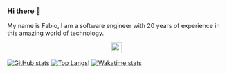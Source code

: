 ### Hi there 👋

My name is Fabio, I am a software engineer with 20 years of experience in this amazing world of technology. 

<p align="center">

<img src="https://img.shields.io/badge/-CSharp-blue?logo=csharp" height="25"/>

</p>

<p align="center">
  
[![GitHub stats](https://github-readme-stats.vercel.app/api?username=fabioono25&theme=dark&layout=compact)](https://github.com/fabioono25/github-readme-stats)   [![Top Langs](https://github-readme-stats.vercel.app/api/top-langs/?username=fabioono25&theme=dark&layout=compact)](https://github.com/fabioono25/github-readme-stats)!
[![Wakatime stats](https://github-readme-stats.vercel.app/api/wakatime?username=fabioono25)](https://github.com/fabioono25/github-readme-stats)

</p>
